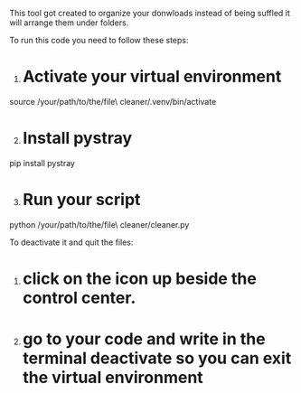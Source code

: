 This tool got created to organize your donwloads instead of being suffled it will arrange them under folders. 

To run this code you need to follow these steps:

1. # Activate your virtual environment
source /your/path/to/the/file\ cleaner/.venv/bin/activate

2. # Install pystray
pip install pystray

3. # Run your script
python /your/path/to/the/file\ cleaner/cleaner.py


To deactivate it and quit the files:

1. # click on the icon up beside the control center.
2. # go to your code and write in the terminal deactivate so you can exit the virtual environment
